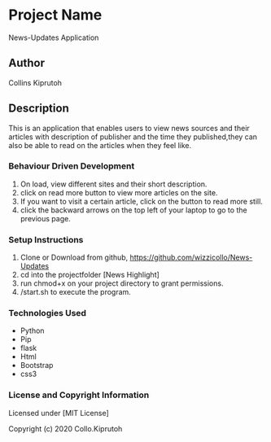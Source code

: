 # Project Name
  News-Updates Application

## Author
  Collins Kiprutoh

## Description

This is an application that enables users to view news sources and their articles with description of publisher and the time they published,they can also be able to read on the articles when they feel like. 

### Behaviour Driven Development
  1. On load, view different sites and their short description.
  2. click on read more button to view more articles on the site.
  3. If you want to visit a certain article, click on the button to read more still.
  4. click the backward arrows on the top left of your laptop to go to the previous page.

### Setup Instructions
  1. Clone or Download from github, https://github.com/wizzicollo/News-Updates
  2. cd into the projectfolder [News Highlight]
  3. run chmod+x on your project directory to grant permissions.
  4. /start.sh to execute the program.


### Technologies Used
* Python
* Pip
* flask
* Html
* Bootstrap
* css3

### License and Copyright Information
  Licensed under [MIT License]

  Copyright (c) 2020 Collo.Kiprutoh